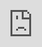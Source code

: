 ```yaml
---
layout: post
title: "데이식스 이븐 오브 데이 스페셜 MV에서 'So This is Love'의 첫사랑을 축하한다."
author: "undefined"
thumbnail: "https://www.allkpop.com/upload/2021/01/content/310502/thumb/1612087329_danisurst.jpg"
tags: 
---
```




<div class="video_wrapper" style="padding-top: 56.25%;">
    <iframe id="player" class="main_video" src="https://www.youtube.com/embed/bs_v_M3svSE" width="100%" height="100%" frameborder="0" allowfullscreen="" style="display: block !important; position: absolute; top: 0px; left: 0px; width: 100%; height: 100%;"></iframe>
</div>


이븐 오브 데이에는 팬들을 위한 새로운 음식이 있답니다!

1월 31일, 데이식스 서브 유닛은 `bimil:ier` 유튜브 채널을 통해 공개된 곡 `So This is Love`의 뮤직비디오를 공개했다. "So This is Love"는 세 사람이 음악과 사랑을 주제로 한 유튜브 프로그램에서 작곡한 특별한 트랙이다. 멤버들은 첫사랑의 감정을 표현하고자 함께 곡을 썼다.

한편, 이븐오브데이는 데이식스 멤버 원필, 영케이, 도운으로 구성되어 있다. 이 서브 유닛은 2020년 8월 31일 첫 번째 미니 앨범 `The Book of Us - Gluon: Nothing Can Tear Us Apart`의 타이틀 곡인 싱글 "Where the Sea Sleeps"로 데뷔했다.

위의 전체 뮤직비디오를 보세요!